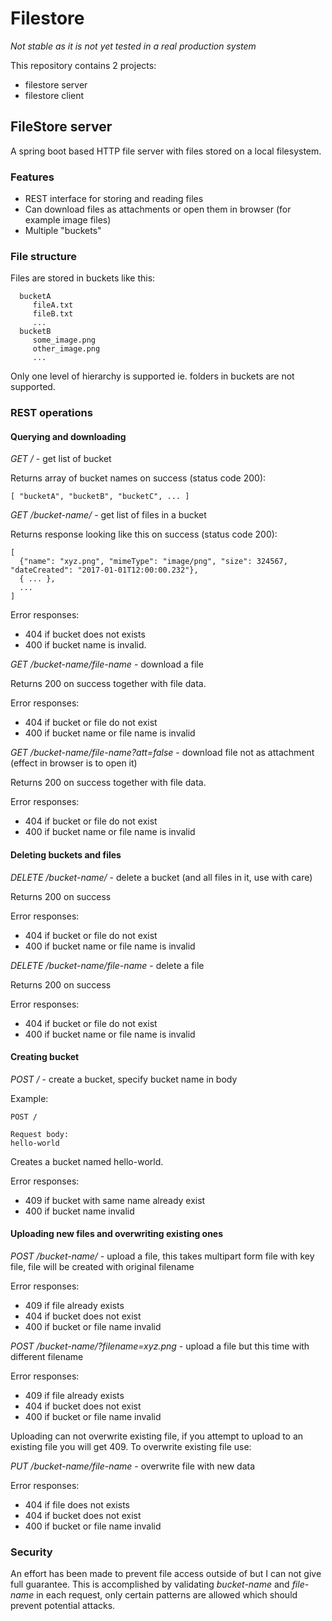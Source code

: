 # Filestore

_Not stable as it is not yet tested in a real production system_

This repository contains 2 projects:

* filestore server
* filestore client

## FileStore server

A spring boot based HTTP file server with files stored on a local filesystem.

### Features

* REST interface for storing and reading files
* Can download files as attachments or open them in browser (for example image files)
* Multiple "buckets"

### File structure

Files are stored in buckets like this:

```
  bucketA
     fileA.txt
     fileB.txt
     ...
  bucketB
     some_image.png
     other_image.png
     ...
```

Only one level of hierarchy is supported ie. folders in buckets are not supported.

### REST operations

#### Querying and downloading

*GET /* - get list of bucket

Returns array of bucket names on success (status code 200):

```
[ "bucketA", "bucketB", "bucketC", ... ]
```

*GET /bucket-name/* - get list of files in a bucket

Returns response looking like this on success (status code 200):
```
[
  {"name": "xyz.png", "mimeType": "image/png", "size": 324567, "dateCreated": "2017-01-01T12:00:00.232"},
  { ... },
  ...
]
```

Error responses: 

* 404 if bucket does not exists
* 400 if bucket name is invalid.

*GET /bucket-name/file-name* - download a file

Returns 200 on success together with file data.

Error responses:

* 404 if bucket or file do not exist
* 400 if bucket name or file name is invalid

*GET /bucket-name/file-name?att=false* - download file not as attachment (effect in browser is to open it)

Returns 200 on success together with file data.

Error responses:

* 404 if bucket or file do not exist
* 400 if bucket name or file name is invalid

#### Deleting buckets and files
 
*DELETE /bucket-name/* - delete a bucket (and all files in it, use with care)

Returns 200 on success

Error responses:

* 404 if bucket or file do not exist
* 400 if bucket name or file name is invalid

*DELETE /bucket-name/file-name* - delete a file

Returns 200 on success

Error responses:

* 404 if bucket or file do not exist
* 400 if bucket name or file name is invalid

#### Creating bucket

*POST /* - create a bucket, specify bucket name in body

Example:

  ```
  POST /
  
  Request body:
  hello-world
  ```
  
Creates a bucket named hello-world.

Error responses:

* 409 if bucket with same name already exist
* 400 if bucket name invalid

#### Uploading new files and overwriting existing ones  

*POST /bucket-name/* - upload a file, this takes multipart form file with key file, file will be created with original filename

Error responses:

* 409 if file already exists
* 404 if bucket does not exist
* 400 if bucket or file name invalid

*POST /bucket-name/?filename=xyz.png* - upload a file but this time with different filename

Error responses:

* 409 if file already exists
* 404 if bucket does not exist
* 400 if bucket or file name invalid

Uploading can not overwrite existing file, if you attempt to upload to an existing file you will get 409. To overwrite existing file use:

*PUT /bucket-name/file-name* - overwrite file with new data

Error responses:

* 404 if file does not exists
* 404 if bucket does not exist
* 400 if bucket or file name invalid
  
### Security

An effort has been made to prevent file access outside of but I can not give full guarantee. This is accomplished by
validating _bucket-name_ and _file-name_ in each request, only certain patterns are allowed which should prevent
potential attacks.
